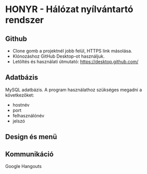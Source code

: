 # HONYR - Hálózat nyílvántartó rendszer


## Github

* Clone gomb a projektnél jobb felül, HTTPS link másolása.
* Klónozáshoz GitHub Desktop-ot használjuk.
* Letöltés és használati útmutató: https://desktop.github.com/


## Adatbázis
MySQL adatbázis.
A program használathoz szükséges megadni a következőket:
 - hostnév
 - port
 - felhasználónév
 - jelszó


## Design és menü


## Kommunikáció
Google Hangouts

